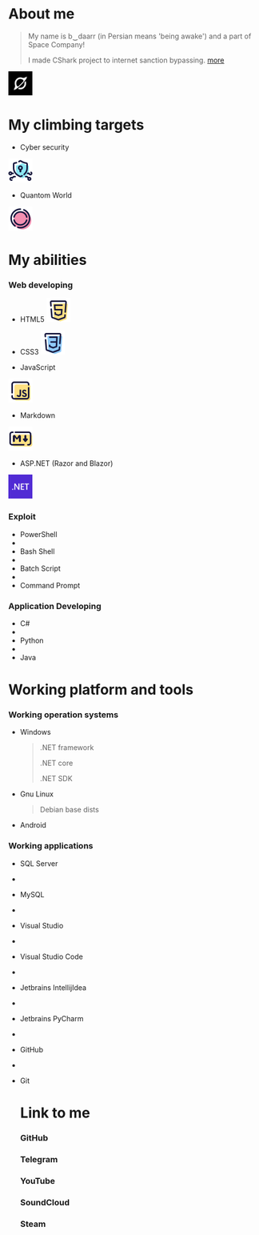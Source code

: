 # About me

> My name is b‿daarr (in Persian means 'being awake') and a part of Space Company!
>
> I made CShark project to internet sanction bypassing. [more](https://github.com/b-daarr/cshark)
<img src="https://github.com/b-daarr/b-daarr/blob/main/resource/space.png" alt="Space Company" style="width: 48px; height: 48px;"> 

# My climbing targets

+ Cyber security
<img src="https://github.com/b-daarr/b-daarr/blob/main/resource/Cyber-Security.png" style="width: 48px; height: 48px;"> 

+ Quantom World
<img src="https://github.com/b-daarr/b-daarr/blob/main/resource/Quantom.png" style="width: 48px; height: 48px;"> 

# My abilities

### Web developing

+ HTML5 <img src="https://github.com/b-daarr/b-daarr/blob/main/resource/HTML5.png" style="width: 48px; height: 48px;">

+ CSS3 <img src="https://github.com/b-daarr/b-daarr/blob/main/resource/CSS3.png" style="width: 48px; height: 48px;">

+ JavaScript
<img src="https://github.com/b-daarr/b-daarr/blob/main/resource/JavaScript.png" style="width: 48px; height: 48px;">

+ Markdown
<img src="https://github.com/b-daarr/b-daarr/blob/main/resource/Markdown.png" style="width: 48px; height: 48px;">

+ ASP.NET (Razor and Blazor)
<img src="https://github.com/b-daarr/b-daarr/blob/main/resource/DotNET.svg" style="width: 48px; height: 48px;">

### Exploit

+ PowerShell
+
+ Bash Shell
+
+ Batch Script
+
+ Command Prompt

### Application Developing

+ C#
+
+ Python
+
+ Java

# Working platform and tools

### Working operation systems

+ Windows

  > .NET framework
  >
  > .NET core
  >
  > .NET SDK

+ Gnu Linux

  > Debian base dists

+ Android

### Working applications

+ SQL Server
+
+ MySQL
+
+ Visual Studio
+
+ Visual Studio Code
+
+ Jetbrains IntellijIdea
+ 
+ Jetbrains PyCharm
+
+ GitHub
+
+ Git

  # Link to me

  ### GitHub

  ### Telegram

  ### YouTube

  ### SoundCloud

  ### Steam
